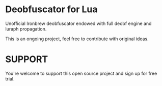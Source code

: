 # Deobfuscator for Lua

Unofficial Ironbrew deobfuscator endowed with full deobf engine and luraph propagation.

This is an ongoing project, feel free to contribute with original ideas.


# SUPPORT

You're welcome to support this open source project and sign up for free trial.
